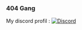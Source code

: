 ### 404 Gang

My discord profil : 
[![Discord](https://lanyard.cnrad.dev/api/1001131894978658355)](https://discord.com/users/1001131894978658355)


